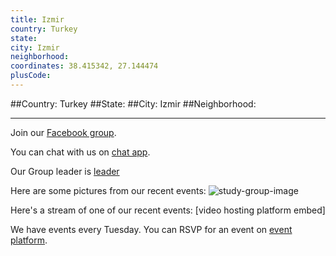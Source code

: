 ```yaml
---
title: Izmir
country: Turkey
state: 
city: Izmir
neighborhood: 
coordinates: 38.415342, 27.144474
plusCode:
---
```


##Country: Turkey
##State: 
##City: Izmir
##Neighborhood: 
*****
Join our [Facebook group](https://www.facebook.com/groups/free.code.camp.izmir).

You can chat with us on [chat app]().

Our Group leader is [leader]()

Here are some pictures from our recent events:
![study-group-image]()

Here's a stream of one of our recent events:
[video hosting platform embed]

We have events every Tuesday. You can RSVP for an event on [event platform]().
